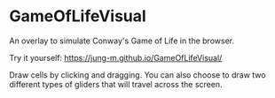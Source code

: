 # GameOfLifeVisual
An overlay to simulate Conway's Game of Life in the browser.

Try it yourself: https://jung-m.github.io/GameOfLifeVisual/

Draw cells by clicking and dragging.
You can also choose to draw two different types of gliders that will travel across the screen.
